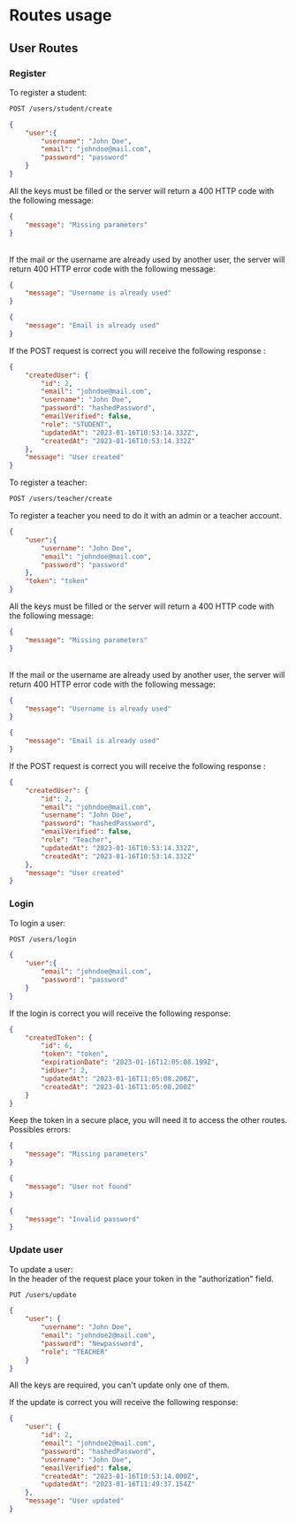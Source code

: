 # Routes usage
## User Routes
### Register
To register a student:
```bash
POST /users/student/create
```
```json
{
    "user":{
        "username": "John Doe",
        "email": "johndoe@mail.com",
        "password": "password"
    }
}
```
All the keys must be filled or the server will return a 400 HTTP code with the following message:
```json
{
    "message": "Missing parameters"
}
```
\
If the mail or the username are already used by another user, the server will return 400 HTTP error code with the following message:
```json
{
    "message": "Username is already used"
}
```
```json
{
    "message": "Email is already used"
}
```

If the POST request is correct you will receive the following response :
```json
{
    "createdUser": {
        "id": 2,
        "email": "johndoe@mail.com",
        "username": "John Doe",
        "password": "hashedPassword",
        "emailVerified": false,
        "role": "STUDENT",
        "updatedAt": "2023-01-16T10:53:14.332Z",
        "createdAt": "2023-01-16T10:53:14.332Z"
    },
    "message": "User created"
}
````
To register a teacher:
```bash
POST /users/teacher/create
```
To register a teacher you need to do it with an admin or a teacher account. 
```json
{
    "user":{
        "username": "John Doe",
        "email": "johndoe@mail.com",
        "password": "password"
    },
    "token": "token"
}
```
All the keys must be filled or the server will return a 400 HTTP code with the following message:
```json
{
    "message": "Missing parameters"
}
```
\
If the mail or the username are already used by another user, the server will return 400 HTTP error code with the following message:
```json
{
    "message": "Username is already used"
}
```
```json
{
    "message": "Email is already used"
}
```

If the POST request is correct you will receive the following response :
```json
{
    "createdUser": {
        "id": 2,
        "email": "johndoe@mail.com",
        "username": "John Doe",
        "password": "hashedPassword",
        "emailVerified": false,
        "role": "Teacher",
        "updatedAt": "2023-01-16T10:53:14.332Z",
        "createdAt": "2023-01-16T10:53:14.332Z"
    },
    "message": "User created"
}
````
### Login
To login a user:
```bash
POST /users/login
```
```json
{
    "user":{
        "email": "johndoe@mail.com",
        "password": "password"
    }
}
```

If the login is correct you will receive the following response:
```json
{
    "createdToken": {
        "id": 6,
        "token": "token",
        "expirationDate": "2023-01-16T12:05:08.199Z",
        "idUser": 2,
        "updatedAt": "2023-01-16T11:05:08.200Z",
        "createdAt": "2023-01-16T11:05:08.200Z"
    }
}
```
Keep the token in a secure place, you will need it to access the other routes.\
Possibles errors:
```json
{
    "message": "Missing parameters"
}
```
```json
{
    "message": "User not found"
}
```
```json
{
    "message": "Invalid password"
}
```

### Update user
To update a user: \
In the header of the request place your token in the "authorization" field.
```bash
PUT /users/update
```
```json
{
    "user": {
        "username": "John Doe",
        "email": "johndoe2@mail.com",
        "password": "Newpassword",
        "role": "TEACHER"
    }
}
```
All the keys are required, you can't update only one of them.

If the update is correct you will receive the following response:
```json
{
    "user": {
        "id": 2,
        "email": "johndoe2@mail.com",
        "password": "hashedPassword",
        "username": "John Doe",
        "emailVerified": false,
        "createdAt": "2023-01-16T10:53:14.000Z",
        "updatedAt": "2023-01-16T11:49:37.154Z"
    },
    "message": "User updated"
}
```
